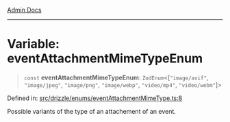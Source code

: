 [Admin Docs](/)

***

# Variable: eventAttachmentMimeTypeEnum

> `const` **eventAttachmentMimeTypeEnum**: `ZodEnum`\<\[`"image/avif"`, `"image/jpeg"`, `"image/png"`, `"image/webp"`, `"video/mp4"`, `"video/webm"`\]\>

Defined in: [src/drizzle/enums/eventAttachmentMimeType.ts:8](https://github.com/Sourya07/talawa-api/blob/61a1911602b2f0aac7635e08ae2918f4f768e8ff/src/drizzle/enums/eventAttachmentMimeType.ts#L8)

Possible variants of the type of an attachement of an event.
